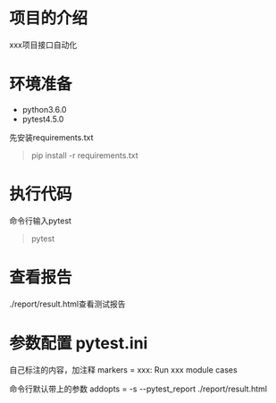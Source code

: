 # 项目的介绍
xxx项目接口自动化

# 环境准备
- python3.6.0
- pytest4.5.0

先安装requirements.txt
> pip install -r requirements.txt

# 执行代码
命令行输入pytest
> pytest
 
# 查看报告
./report/result.html查看测试报告

# 参数配置 pytest.ini
自己标注的内容，加注释
markers = xxx: Run xxx module cases     

命令行默认带上的参数
addopts = -s --pytest_report ./report/result.html
